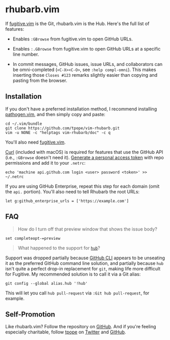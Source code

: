# rhubarb.vim

If [fugitive.vim][] is the Git, rhubarb.vim is the Hub.  Here's the full list
of features:

* Enables `:GBrowse` from fugitive.vim to open GitHub URLs.

* Enables `:.GBrowse` from fugitive.vim to open GitHub URLs at a specific line number.

* In commit messages, GitHub issues, issue URLs, and collaborators can be
  omni-completed (`<C-X><C-O>`, see `:help compl-omni`).  This makes inserting
  those `Closes #123` remarks slightly easier than copying and pasting from
  the browser.

[fugitive.vim]: https://github.com/tpope/vim-fugitive

## Installation

If you don't have a preferred installation method, I recommend
installing [pathogen.vim](https://github.com/tpope/vim-pathogen), and
then simply copy and paste:

    cd ~/.vim/bundle
    git clone https://github.com/tpope/vim-rhubarb.git
    vim -u NONE -c "helptags vim-rhubarb/doc" -c q

You'll also need [fugitive.vim][].

[Curl](http://curl.haxx.se/) (included with macOS) is required for features
that use the GitHub API (i.e., `:GBrowse` doesn't need it).
[Generate a personal access token](https://github.com/settings/tokens/new)
with repo permissions and add it to your `.netrc`:

    echo 'machine api.github.com login <user> password <token>' >> ~/.netrc

If you are using GitHub Enterprise, repeat this step for each domain (omit the
`api.` portion). You'll also need to tell Rhubarb the root URLs:

    let g:github_enterprise_urls = ['https://example.com']

## FAQ

> How do I turn off that preview window that shows the issue body?

    set completeopt-=preview

> What happened to the support for [`hub`](https://github.com/github/hub)?

Support was dropped partially because [GitHub CLI](https://github.com/cli/cli)
appears to be unseating it as the preferred GitHub command line solution, and
partially because `hub` isn't quite a perfect drop-in replacement for `git`,
making life more difficult for Fugitive.  My recommended solution is to call
it via a Git alias:

    git config --global alias.hub '!hub'

This will let you call `hub pull-request` via `:Git hub pull-request`, for
example.

## Self-Promotion

Like rhubarb.vim? Follow the repository on
[GitHub](https://github.com/tpope/vim-rhubarb).  And if
you're feeling especially charitable, follow [tpope](http://tpo.pe/) on
[Twitter](http://twitter.com/tpope) and
[GitHub](https://github.com/tpope).
